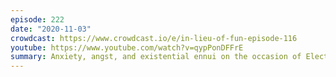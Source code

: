```yaml
---
episode: 222
date: "2020-11-03"
crowdcast: https://www.crowdcast.io/e/in-lieu-of-fun-episode-116
youtube: https://www.youtube.com/watch?v=qypPonDFFrE
summary: Anxiety, angst, and existential ennui on the occasion of Election Day
---
```

